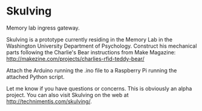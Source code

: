 Skulving
========

Memory lab ingress gateway.

Skulving is a prototype currently residing in the Memory Lab in the Washington University Department of Psychology. Construct his mechanical parts following the Charlie's Bear instructions from Make Magazine: http://makezine.com/projects/charlies-rfid-teddy-bear/

Attach the Arduino running the .ino file to a Raspberry Pi running the attached Python script.

Let me know if you have questions or concerns. This is obviously an alpha project. You can also visit Skulving on the web at http://technimentis.com/skulving/.
